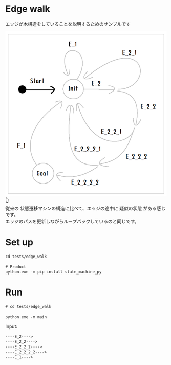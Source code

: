 # Edge walk

エッジが木構造をしていることを説明するためのサンプルです  

![20211205blog3.png](docs/img/20211205blog3.png)  
👆  
従来の 状態遷移マシンの構造に比べて、エッジの途中に 疑似の状態 がある感じです。  
エッジのパスを更新しながらループバックしているのと同じです。  

# Set up

```shell
cd tests/edge_walk

# Product
python.exe -m pip install state_machine_py
```

# Run

```shell
# cd tests/edge_walk

python.exe -m main
```

Input:  

```
----E_2---->
----E_2_2---->
----E_2_2_2---->
----E_2_2_2_2---->
----E_1---->
```
